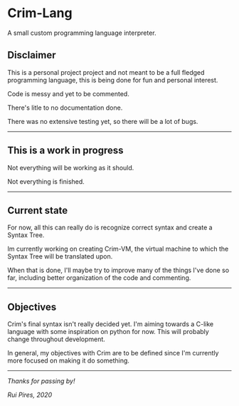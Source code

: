 # Crim-Lang

A small custom programming language interpreter.

## Disclaimer

This is a personal project project and not meant to be a full fledged programming language, this is being done for fun and personal interest.

Code is messy and yet to be commented.

There's litle to no documentation done.

There was no extensive testing yet, so there will be a lot of bugs.

-------------

## This is a work in progress 

Not everything will be working as it should.

Not everything is finished.

------------

## Current state

For now, all this can really do is recognize correct syntax and create a Syntax Tree.


Im currently working on creating Crim-VM, the virtual machine to which the Syntax Tree will be translated upon.

When that is done, I'll maybe try to improve many of the things I've done so far, including better organization of the code and commenting.

-----------

## Objectives

Crim's final syntax isn't really decided yet. I'm aiming towards a C-like language with some inspiration on python for now. This will probably change throughout development.

In general, my objectives with Crim are to be defined since I'm currently more focused on making it do something.

------------

_Thanks for passing by!_

_Rui Pires, 2020_



